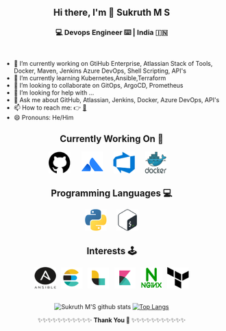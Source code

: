 <div align="center">
  <h2>Hi there, I'm 🧒 Sukruth M S </h2>
  <h3> 💻 Devops Engineer ⌨️ | India 🇮🇳 </h3>
</div>
<br>

- 🔭 I’m currently working on GtiHub Enterprise, Atlassian Stack of Tools, Docker, Maven, Jenkins Azure DevOps, Shell Scripting, API's
- 🌱 I’m currently learning Kubernetes,Ansible,Terraform
- 👯 I’m looking to collaborate on GitOps, ArgoCD, Prometheus
- 🤔 I’m looking for help with ...
- 💬 Ask me about GitHub, Atlassian, Jenkins, Docker, Azure DevOps, API's
- 📫 How to reach me: 👉 [📧](https://github.com/sukruth-gms/sukruth-gms/issues)
- 😄 Pronouns: He/Him

<div align="center">
  <div>
  <h2> Currently Working On 🚀 </h2>
   <a href="https://www.github.com"><img src="https://raw.githubusercontent.com/pramodhm112/pramodhm112/master/logos/github-1.svg" width="50px" height="50px"></a>&nbsp;&nbsp;&nbsp;&nbsp;&nbsp;&nbsp;
  <a href="https://www.atlassian.com"><img src="https://raw.githubusercontent.com/pramodhm112/pramodhm112/master/logos/atlassian-1.svg" width="50px" height="50px"></a>&nbsp;&nbsp;&nbsp;&nbsp;&nbsp;
  <a href="https://azure.microsoft.com/en-in/services/devops"><img src="https://raw.githubusercontent.com/pramodhm112/pramodhm112/master/logos/azure-devops.png" width="50px" height="50px"></a>&nbsp;&nbsp;&nbsp;&nbsp;&nbsp;
  <a href="https://www.docker.com"><img src="https://raw.githubusercontent.com/pramodhm112/pramodhm112/master/logos/docker.svg" width="50px" height="50px"></a>&nbsp;&nbsp;&nbsp;&nbsp;&nbsp;
  </div>
<div>
  <h2> Programming Languages 💻 </h2>
  <a href="https://www.python.org"><img src="https://raw.githubusercontent.com/pramodhm112/pramodhm112/master/logos/python-5.svg" height="50px"></a>&nbsp;&nbsp;&nbsp;&nbsp;&nbsp;
<!--  <img src="https://raw.githubusercontent.com/pramodhm112/pramodhm112/master/logos/ruby.svg" height="100px">&nbsp;&nbsp;&nbsp;&nbsp;&nbsp; -->
  <a href="https://devdocs.io/bash"><img src="https://raw.githubusercontent.com/pramodhm112/pramodhm112/master/logos/bash-1.svg" height="50px">
    </a>
</div>
</div>
<!--
<div align="center">
  <h2> Cloud Platforms ☁️ </h2>
  <img src="https://raw.githubusercontent.com/pramodhm112/pramodhm112/master/logos/azure-1.svg" height="70px">&nbsp;&nbsp;&nbsp;&nbsp;&nbsp;&nbsp;&nbsp;
  <img src="https://raw.githubusercontent.com/pramodhm112/pramodhm112/master/logos/aws.svg" height="70px">&nbsp;&nbsp;&nbsp;&nbsp;&nbsp;&nbsp;&nbsp;
  <img src="https://raw.githubusercontent.com/pramodhm112/pramodhm112/master/logos/google-cloud-1.svg" height="70px">&nbsp;&nbsp;&nbsp;&nbsp;&nbsp;&nbsp;
</div>
-->
<div align="center">
  <h2> Interests 🕹 </h2>
  <img src="https://raw.githubusercontent.com/pramodhm112/pramodhm112/master/logos/ansible.svg" width="50px" height="50px">&nbsp;&nbsp;
  <img src="https://raw.githubusercontent.com/pramodhm112/pramodhm112/master/logos/elastic-elasticsearch.svg" width="50px" height="50px">&nbsp;&nbsp;
  <img src="https://raw.githubusercontent.com/pramodhm112/pramodhm112/master/logos/elastic-logstash.svg" width="50px" height="50px">&nbsp;&nbsp;
  <img src="https://raw.githubusercontent.com/pramodhm112/pramodhm112/master/logos/elastic-kibana.svg" width="50px" height="50px">&nbsp;&nbsp;
  <img src="https://raw.githubusercontent.com/pramodhm112/pramodhm112/master/logos/nginx-1.svg" width="50px" height="50px">&nbsp;&nbsp;
  <img src="https://raw.githubusercontent.com/pramodhm112/pramodhm112/master/logos/terraform-enterprise.svg" width="50px" height="50px">
</div>

<!--
<div align="center">
  <h2> 📺 🎊 </h2>
  <img src="https://raw.githubusercontent.com/pramodhm112/pramodhm112/master/logos/national-geographic.svg"    width="100px" height="100px">&nbsp;&nbsp;
  <img src="https://raw.githubusercontent.com/pramodhm112/pramodhm112/master/logos/nasa-6.svg"                 width="100px" height="100px">&nbsp;&nbsp;
</div>
-->

<br>

<div align="center">
 
![Sukruth M'S github stats](https://github-readme-stats.vercel.app/api?username=sukruth-gms&show_icons=true&theme=radical)
[![Top Langs](https://github-readme-stats.vercel.app/api/top-langs/?username=sukruth-gms&layout=compact)](https://github.com/anuraghazra/github-readme-stats)

</div>

<div align="center">

✨✨✨✨✨✨✨✨✨✨✨ <b> Thank You 🙏 </b> ✨✨✨✨✨✨✨✨✨✨✨

</div>
